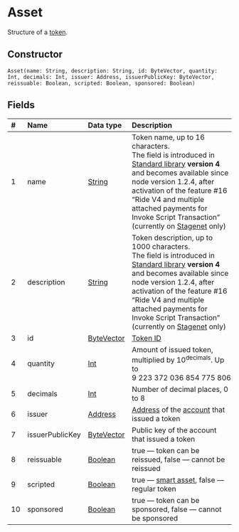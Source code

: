 # Asset

Structure of a [token](/en/blockchain/token).

## Constructor

``` ride
Asset(name: String, description: String, id: ByteVector, quantity: Int, decimals: Int, issuer: Address, issuerPublicKey: ByteVector, reissuable: Boolean, scripted: Boolean, sponsored: Boolean)
```

## Fields

|   #   | Name | Data type | Description |
| :--- | :--- | :--- | :--- |
| 1 | name | [String](/en/ride/data-types/string) | Token name, up to 16 characters.<br>The field is introduced in [Standard library](/en/ride/script/standard-library) **version 4** and becomes available since node version 1.2.4, after activation of the feature #16 “Ride V4 and multiple attached payments for Invoke Script Transaction” (currently on [Stagenet](/en/blockchain/blockchain-network/stage-network) only) |
| 2 | description | [String](/en/ride/data-types/string) | Token description, up to 1000 characters.<br>The field is introduced in [Standard library](/en/ride/script/standard-library) **version 4** and becomes available since node version 1.2.4, after activation of the feature #16 “Ride V4 and multiple attached payments for Invoke Script Transaction” (currently on [Stagenet](/en/blockchain/blockchain-network/stage-network) only) |
| 3 | id | [ByteVector](/en/ride/data-types/byte-vector) | [Token ID](/en/blockchain/token/token-id) |
| 4 | quantity | [Int](/en/ride/data-types/int) | Amount of issued token, multiplied by 10<sup>decimals</sup>. Up to 9&nbsp;223&nbsp;372&nbsp;036&nbsp;854&nbsp;775&nbsp;806 |
| 5 | decimals | [Int](/en/ride/data-types/int) | Number of decimal places, 0 to 8 |
| 6 | issuer | [Address](/en/ride/structures/common-structures/address) | [Address](/en/blockchain/account/address) of the [account](/en/blockchain/account) that issued a token |
| 7 | issuerPublicKey | [ByteVector](/en/ride/data-types/byte-vector) | Public key of the account that issued a token |
| 8 | reissuable | [Boolean](/en/ride/data-types/boolean) | true — token can be reissued, false — cannot be reissued |
| 9 | scripted | [Boolean](/en/ride/data-types/boolean) | true — [smart asset](/en/building-apps/smart-contracts/what-is-smart-asset), false — regular token |
| 10 | sponsored | [Boolean](/en/ride/data-types/boolean) | true — token can be sponsored, false — cannot be sponsored |
